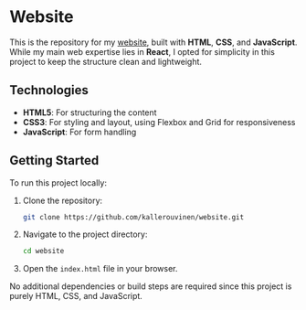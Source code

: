 # Website

This is the repository for my <a href="https://www.kallerouvinen.com" target="_blank">website</a>, built with **HTML**, **CSS**, and **JavaScript**. While my main web expertise lies in **React**, I opted for simplicity in this project to keep the structure clean and lightweight.

## Technologies
- **HTML5**: For structuring the content
- **CSS3**: For styling and layout, using Flexbox and Grid for responsiveness
- **JavaScript**: For form handling

## Getting Started
To run this project locally:

1. Clone the repository:
    ```bash
    git clone https://github.com/kallerouvinen/website.git
    ```
2. Navigate to the project directory:
    ```bash
    cd website
    ```
3. Open the `index.html` file in your browser.

No additional dependencies or build steps are required since this project is purely HTML, CSS, and JavaScript.
